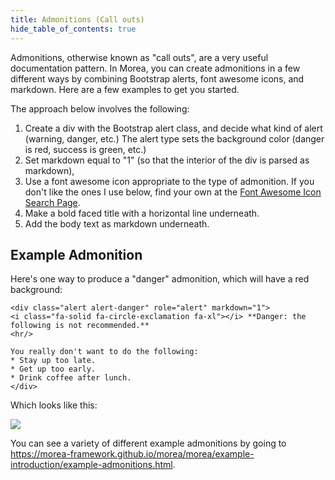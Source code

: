 ```yaml
---
title: Admonitions (Call outs)
hide_table_of_contents: true
---
```


Admonitions, otherwise known as "call outs", are a very useful documentation pattern. In Morea, you can create admonitions in a few different ways by combining Bootstrap alerts, font awesome icons, and markdown. Here are a few examples to get you started.

The approach below involves the following:

1. Create a div with the Bootstrap alert class, and decide what kind of alert (warning, danger, etc.) The alert type sets the background color (danger is red, success is green, etc.)
2. Set markdown equal to "1" (so that the interior of the div is parsed as markdown),
3. Use a font awesome icon appropriate to the type of admonition. If you don't like the ones I use below, find your own at the [Font Awesome Icon Search Page](https://fontawesome.com/search?).
4. Make a bold faced title with a horizontal line underneath.
5. Add the body text as markdown underneath.

## Example Admonition

Here's one way to produce a "danger" admonition, which will have a red background:

```
<div class="alert alert-danger" role="alert" markdown="1">
<i class="fa-solid fa-circle-exclamation fa-xl"></i> **Danger: the following is not recommended.**
<hr/>

You really don't want to do the following:
* Stay up too late.
* Get up too early.
* Drink coffee after lunch.
</div>
```

Which looks like this:

![](/img/example-admonition.png)

You can see a variety of different example admonitions by going to https://morea-framework.github.io/morea/morea/example-introduction/example-admonitions.html.
